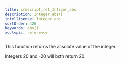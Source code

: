 ```yaml
---
title: crmscript_ref_Integer_abs
description: Integer.abs()
intellisense: Integer.abs
sortOrder: 426
keywords: abs()
so.topic: reference
---
```


This function returns the absolute value of the integer.

Integers 20 and -20 will both return 20.


